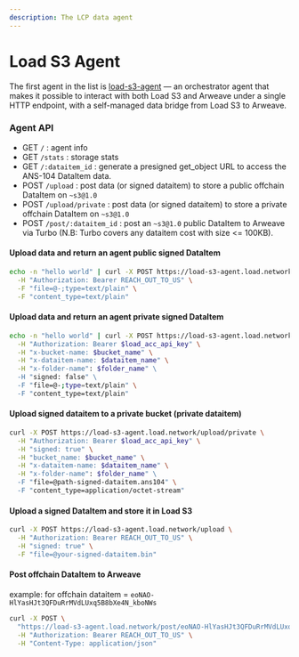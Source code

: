```yaml
---
description: The LCP data agent
---
```


# Load S3 Agent

The first agent in the list is [load-s3-agent](https://github.com/loadnetwork/load-s3-agent) — an orchestrator agent that makes it possible to interact with both Load S3 and Arweave under a single HTTP endpoint, with a self-managed data bridge from Load S3 to Arweave.

### Agent API

* GET `/` : agent info
* GET `/stats` : storage stats
* GET `/:dataitem_id` : generate a presigned get\_object URL to access the ANS-104 DataItem data.
* POST `/upload` : post data (or signed dataitem) to store a public offchain DataItem on `~s3@1.0`
* POST `/upload/private` : post data (or signed dataitem) to store a private offchain DataItem on `~s3@1.0`
* POST `/post/:dataitem_id` : post an `~s3@1.0` public DataItem to Arweave via Turbo (N.B: Turbo covers any dataitem cost with size <= 100KB).

#### Upload data and return an agent public signed DataItem

```bash
echo -n "hello world" | curl -X POST https://load-s3-agent.load.network/upload \
  -H "Authorization: Bearer REACH_OUT_TO_US" \
  -F "file=@-;type=text/plain" \
  -F "content_type=text/plain"
```

#### Upload data and return an agent private signed DataItem

```bash
echo -n "hello world" | curl -X POST https://load-s3-agent.load.network/upload/private \
  -H "Authorization: Bearer $load_acc_api_key" \
  -H "x-bucket-name: $bucket_name" \
  -H "x-dataitem-name: $dataitem_name" \
  -H "x-folder-name": $folder_name" \ 
  -H "signed: false" \  
  -F "file=@-;type=text/plain" \
  -F "content_type=text/plain"
```

#### Upload signed dataitem to a private bucket (private dataitem)

```bash
curl -X POST https://load-s3-agent.load.network/upload/private \
  -H "Authorization: Bearer $load_acc_api_key" \
  -H "signed: true" \
  -H "bucket_name: $bucket_name" \
  -H "x-dataitem-name: $dataitem_name" \
  -H "x-folder-name": $folder_name" \ 
  -F "file=@path-signed-dataitem.ans104" \
  -F "content_type=application/octet-stream"
```

#### Upload a signed DataItem and store it in Load S3

```bash
curl -X POST https://load-s3-agent.load.network/upload \
  -H "Authorization: Bearer REACH_OUT_TO_US" \
  -H "signed: true" \
  -F "file=@your-signed-dataitem.bin"
```

#### Post offchain DataItem to Arweave

example: for offchain dataitem = `eoNAO-HlYasHJt3QFDuRrMVdLUxq5B8bXe4N_kboNWs`

```bash
curl -X POST \
  "https://load-s3-agent.load.network/post/eoNAO-HlYasHJt3QFDuRrMVdLUxq5B8bXe4N_kboNWs" \
  -H "Authorization: Bearer REACH_OUT_TO_US" \
  -H "Content-Type: application/json"
```

